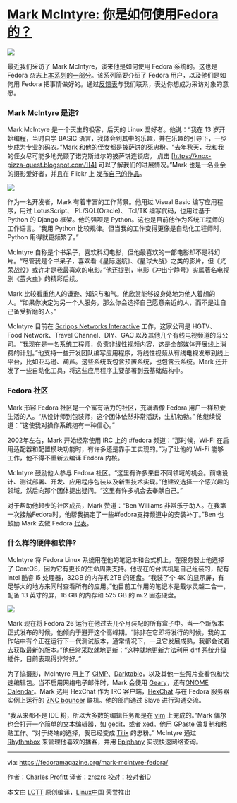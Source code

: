 # [Mark McIntyre: 你是如何使用Fedora的？][1]


![](https://fedoramagazine.org/wp-content/uploads/2017/11/mock-couch-945w-945x400.jpg)

最近我们采访了 Mark  McIntyre，谈来他是如何使用 Fedora 系统的。这也是Fedora 杂志上[本系列的一部分][2]。该系列简要介绍了 Fedora 用户，以及他们是如何用 Fedora 把事情做好的。通过[反馈表][3]与我们联系，表达你想成为采访对象的意愿。

### Mark McIntyre 是谁?

Mark McIntyre 是一个天生的极客，后天的 Linux 爱好者。他说：“我在 13 岁开始编程，当时自学 BASIC  语言，我体会到其中的乐趣，并在乐趣的引导下，一步步成为专业的码农。”Mark 和他的侄女都是披萨饼的死忠粉。“去年秋天，我和我的侄女尽可能多地光顾了诺克斯维尔的披萨饼连锁店。 点击 [https://knox-pizza-quest.blogspot.com/][4] 可以了解我们的进展情况。”Mark 也是一名业余的摄影爱好者，并且在 Flickr 上 [发布自己的作品][5]。

![](https://fedoramagazine.org/wp-content/uploads/2017/11/31456893222_553b3cac4d_k-1024x575.jpg)

作为一名开发者，Mark 有着丰富的工作背景。他用过 Visual Basic 编写应用程序，用过 LotusScript、 PL/SQL(Oracle)、 Tcl/TK 编写代码，也用过基于 Python 的 Django 框架。他的强项是 Python。这也是目前他作为系统工程师的工作语言。“我用 Python 比较规律。但当我的工作变得更像是自动化工程师时，Python 用得就更频繁了。”

McIntyre 自称是个书呆子，喜欢科幻电影，但他最喜欢的一部电影却不是科幻片。“尽管我是个书呆子，喜欢看《星际迷航》、《星球大战》之类的影片，但《光荣战役》或许才是我最喜欢的电影。”他还提到，电影《冲出宁静号》实属著名电视剧《萤火虫》的精彩后续。

Mark 比较看重他人的谦逊、知识与和气。他欣赏能够设身处地为他人着想的人。“如果你决定为另一个人服务，那么你会选择自己愿意亲近的人，而不是让自己备受折磨的人。”

McIntyre 目前在 [Scripps Networks Interactive][6] 工作，这家公司是 HGTV、Food Network、Travel Channel、DIY、GAC 以及其他几个有线电视频道的母公司。“我现在是一名系统工程师，负责非线性视频内容，这是全部媒体开展线上消费的计划。”他支持一些开发团队编写应用程序，将线性视频从有线电视发布到线上平台，比如亚马逊、葫芦。这些系统既包含预置系统，也包含云系统。Mark 还开发了一些自动化工具，将这些应用程序主要部署到云基础结构中。

### Fedora 社区

Mark 形容 Fedora 社区是一个富有活力的社区，充满着像 Fedora 用户一样热爱生活的人。“从设计师到包装师，这个团体依然非常活跃，生机勃勃。” 他继续说道：“这使我对操作系统抱有一种信心。”

2002年左右，Mark 开始经常使用 IRC 上的 #fedora 频道：“那时候，Wi-Fi 在启用适配器和配置模块功能时，有许多还是靠手工实现的。”为了让他的 Wi-Fi 能够工作，他不得不重新去编译 Fedora 内核。

McIntyre 鼓励他人参与 Fedora 社区。“这里有许多来自不同领域的机会。前端设计、测试部署、开发、应用程序包装以及新型技术实现。”他建议选择一个感兴趣的领域，然后向那个团体提出疑问。“这里有许多机会去奉献自己。”

对于帮助他起步的社区成员，Mark 赞道：“Ben Williams 非常乐于助人。在我第一次接触Fedora时，他帮我搞定了一些#fedora支持频道中的安装补丁。”Ben 也鼓励 Mark 去做 Fedora [代表][7]。

### 什么样的硬件和软件?

McIntyre 将 Fedora Linux 系统用在他的笔记本和台式机上。在服务器上他选择了 CentOS，因为它有更长的生命周期支持。他现在的台式机是自己组装的，配有 Intel 酷睿 i5 处理器，32GB 的内存和2TB 的硬盘。“我装了个 4K 的显示屏，有足够大的地方来同时查看所有的应用。”他目前工作用的笔记本是戴尔灵越二合一，配备 13 英寸的屏，16 GB 的内存和 525 GB 的 m.2 固态硬盘。

![](https://fedoramagazine.org/wp-content/uploads/2017/11/Screenshot-from-2017-10-26-08-51-41-1024x640.png)

Mark 现在将 Fedora 26 运行在他过去几个月装配的所有盒子中。当一个新版本正式发布的时候，他倾向于避开这个高峰期。“除非在它即将发行的时候，我的工作站中有个正在运行下一代测试版本，通常情况下，一旦它发展成熟，我都会试着去获取最新的版本。”他经常采取就地更新：“这种就地更新方法利用 dnf 系统升级插件，目前表现得非常好。”

为了搞摄影，McIntyre 用上了 [GIMP][8]、[Darktable][9]，以及其他一些照片查看包和快速编辑包。当不启用网络电子邮件时，Mark 会使用 [Geary][10]，还有[GNOME Calendar][11]。Mark 选用 HexChat 作为 IRC 客户端，[HexChat][12] 与在 Fedora 服务器实例上运行的 [ZNC bouncer][13] 联机。他的部门通过 Slave 进行沟通交流。

“我从来都不是 IDE 粉，所以大多数的编辑任务都是在 [vim][14] 上完成的。”Mark 偶尔也会打开一个简单的文本编辑器，如 [gedit][15]，或者 [xed][16]。他用 [GPaste][17] 做复制和粘贴工作。“对于终端的选择，我已经变成 [Tilix][18] 的忠粉。” McIntyre 通过 [Rhythmbox][19] 来管理他喜欢的播客，并用 [Epiphany][20] 实现快速网络查询。

--------------------------------------------------------------------------------

via: https://fedoramagazine.org/mark-mcintyre-fedora/

作者：[Charles Profitt][a]
译者：[zrszrs](https://github.com/zrszrszrs)
校对：[校对者ID](https://github.com/校对者ID)

本文由 [LCTT](https://github.com/LCTT/TranslateProject) 原创编译，[Linux中国](https://linux.cn/) 荣誉推出

[a]:https://fedoramagazine.org/author/cprofitt/
[1]:https://fedoramagazine.org/mark-mcintyre-fedora/
[2]:https://fedoramagazine.org/tag/how-do-you-fedora/
[3]:https://fedoramagazine.org/submit-an-idea-or-tip/
[4]:https://knox-pizza-quest.blogspot.com/
[5]:https://www.flickr.com/photos/mockgeek/
[6]:http://www.scrippsnetworksinteractive.com/
[7]:https://fedoraproject.org/wiki/Ambassadors
[8]:https://www.gimp.org/
[9]:http://www.darktable.org/
[10]:https://wiki.gnome.org/Apps/Geary
[11]:https://wiki.gnome.org/Apps/Calendar
[12]:https://hexchat.github.io/
[13]:https://wiki.znc.in/ZNC
[14]:http://www.vim.org/
[15]:https://wiki.gnome.org/Apps/Gedit
[16]:https://github.com/linuxmint/xed
[17]:https://github.com/Keruspe/GPaste
[18]:https://fedoramagazine.org/try-tilix-new-terminal-emulator-fedora/
[19]:https://wiki.gnome.org/Apps/Rhythmbox
[20]:https://wiki.gnome.org/Apps/Web
